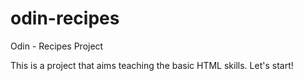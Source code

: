 # odin-recipes
Odin - Recipes Project

This is a project that aims teaching the basic HTML skills. Let's start!